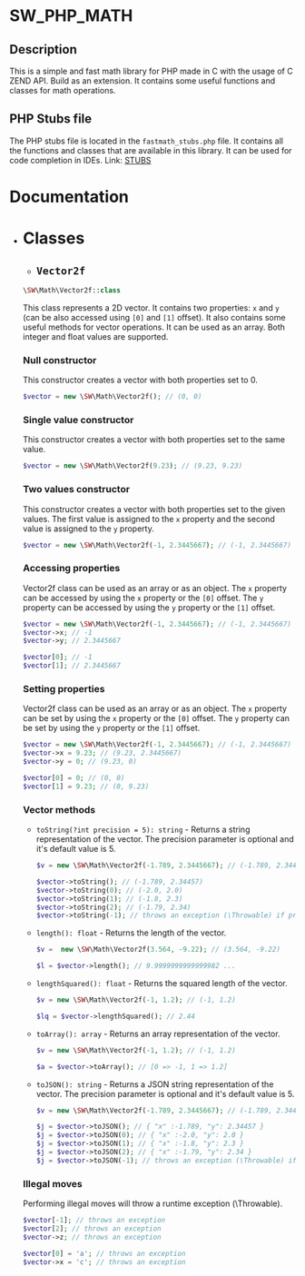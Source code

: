 # SW_PHP_MATH

## Description
This is a simple and fast math library for PHP made in C with the usage of C ZEND API. Build as an extension. It contains some useful functions and classes for math operations.

## PHP Stubs file
The PHP stubs file is located in the `fastmath_stubs.php` file. It contains all the functions and classes that are available in this library. It can be used for code completion in IDEs. Link: [STUBS](fastmath_stubs.php)

# Documentation

- # Classes

    - ## `Vector2f`
    ```php
    \SW\Math\Vector2f::class
    ```
    This class represents a 2D vector. It contains two properties: `x` and `y` (can be also accessed using `[0]` and `[1]` offset). It also contains some useful methods for vector operations. It can be used as an array. Both integer and float values are supported.

    ### Null constructor
    This constructor creates a vector with both properties set to 0.
    ```php
    $vector = new \SW\Math\Vector2f(); // (0, 0)
    ```

    ### Single value constructor
    This constructor creates a vector with both properties set to the same value.
    ```php
    $vector = new \SW\Math\Vector2f(9.23); // (9.23, 9.23)
    ```

    ### Two values constructor
    This constructor creates a vector with both properties set to the given values. The first value is assigned to the `x` property and the second value is assigned to the `y` property.
    ```php
    $vector = new \SW\Math\Vector2f(-1, 2.3445667); // (-1, 2.3445667)
    ```

    ### Accessing properties
    Vector2f class can be used as an array or as an object. The `x` property can be accessed by using the `x` property or the `[0]` offset. The `y` property can be accessed by using the `y` property or the `[1]` offset.
    ```php
    $vector = new \SW\Math\Vector2f(-1, 2.3445667); // (-1, 2.3445667)
    $vector->x; // -1
    $vector->y; // 2.3445667

    $vector[0]; // -1
    $vector[1]; // 2.3445667
    ```

    ### Setting properties
    Vector2f class can be used as an array or as an object. The `x` property can be set by using the `x` property or the `[0]` offset. The `y` property can be set by using the `y` property or the `[1]` offset.
    ```php
    $vector = new \SW\Math\Vector2f(-1, 2.3445667); // (-1, 2.3445667)
    $vector->x = 9.23; // (9.23, 2.3445667)
    $vector->y = 0; // (9.23, 0)

    $vector[0] = 0; // (0, 0)
    $vector[1] = 9.23; // (0, 9.23)
    ```

    ### Vector methods

    - `toString(?int precision = 5): string` - Returns a string representation of the vector. The precision parameter is optional and it's default value is 5.
        ```php
        $v = new \SW\Math\Vector2f(-1.789, 2.3445667); // (-1.789, 2.3445667)

        $vector->toString(); // (-1.789, 2.34457)
        $vector->toString(0); // (-2.0, 2.0)
        $vector->toString(1); // (-1.8, 2.3)
        $vector->toString(2); // (-1.79, 2.34)
        $vector->toString(-1); // throws an exception (\Throwable) if precision is less than 0
        ```

    - `length(): float` - Returns the length of the vector.
        ```php
        $v =  new \SW\Math\Vector2f(3.564, -9.22); // (3.564, -9.22)

        $l = $vector->length(); // 9.9999999999999982 ...
        ```

    - `lengthSquared(): float` - Returns the squared length of the vector.
        ```php
        $v = new \SW\Math\Vector2f(-1, 1.2); // (-1, 1.2)

        $lq = $vector->lengthSquared(); // 2.44
        ```

    - `toArray(): array` - Returns an array representation of the vector.
        ```php
        $v = new \SW\Math\Vector2f(-1, 1.2); // (-1, 1.2)

        $a = $vector->toArray(); // [0 => -1, 1 => 1.2]
        ```

    - `toJSON(): string` - Returns a JSON string representation of the vector. The precision parameter is optional and it's default value is 5.
        ```php
        $v = new \SW\Math\Vector2f(-1.789, 2.3445667); // (-1.789, 2.3445667)

        $j = $vector->toJSON(); // { "x" :-1.789, "y": 2.34457 }
        $j = $vector->toJSON(0); // { "x" :-2.0, "y": 2.0 }
        $j = $vector->toJSON(1); // { "x" :-1.8, "y": 2.3 }
        $j = $vector->toJSON(2); // { "x" :-1.79, "y": 2.34 }
        $j = $vector->toJSON(-1); // throws an exception (\Throwable) if precision is less than 0
        ```

    <!-- ### Vector operations
    ```php
    $vector = new \SW\Math\Vector2f(-1, 2.3445667); // (-1, 2.3445667)
    $vector->add(new \SW\Math\Vector2f(9.23, 0)); // (8.23, 2.3445667)
    $vector->sub(new \SW\Math\Vector2f(9.23, 0)); // (-10.23, 2.3445667)
    $vector->mul(new \SW\Math\Vector2f(9.23, 0)); // (-9.23, 0)
    $vector->div(new \SW\Math\Vector2f(9.23, 0)); // (-0.1085, INF)
    $vector->dot(new \SW\Math\Vector2f(9.23, 0)); // -9.23
    $vector->cross(new \SW\Math\Vector2f(9.23, 0)); // 0
    $vector->normalize(); // (-0.427, 0.904)
    $vector->negate(); // (0.427, -0.904)
    $vector->equals(new \SW\Math\Vector2f(9.23, 0)); // false
    $vector->equals(new \SW\Math\Vector2f(0.427, -0.904)); // true
    $vector->toJSON(); // {"x":0.427,"y":-0.904}
    ``` -->

    ### Illegal moves
    Performing illegal moves will throw a runtime exception (\Throwable).
    ```php
    $vector[-1]; // throws an exception
    $vector[2]; // throws an exception
    $vector->z; // throws an exception

    $vector[0] = 'a'; // throws an exception
    $vector->x = 'c'; // throws an exception
    ```
